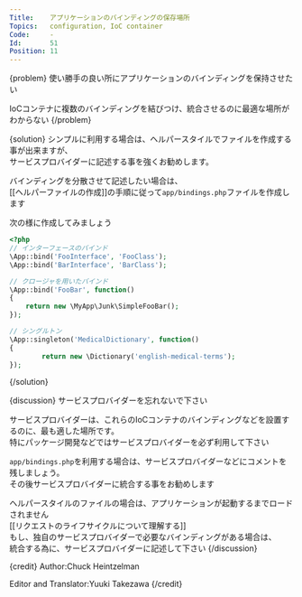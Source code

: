 ```yaml
---
Title:    アプリケーションのバインディングの保存場所
Topics:   configuration, IoC container
Code:     -
Id:       51
Position: 11
---
```


{problem}
使い勝手の良い所にアプリケーションのバインディングを保持させたい

IoCコンテナに複数のバインディングを結びつけ、統合させるのに最適な場所がわからない
{/problem}

{solution}
シンプルに利用する場合は、ヘルパースタイルでファイルを作成する事が出来ますが、  
サービスプロバイダーに記述する事を強くお勧めします。

バインディングを分散させて記述したい場合は、  
[[ヘルパーファイルの作成]]の手順に従って`app/bindings.php`ファイルを作成します

次の様に作成してみましょう

```php
<?php
// インターフェースのバインド
\App::bind('FooInterface', 'FooClass');
\App::bind('BarInterface', 'BarClass');

// クロージャを用いたバインド
\App::bind('FooBar', function()
{
    return new \MyApp\Junk\SimpleFooBar();
});

// シングルトン
\App::singleton('MedicalDictionary', function()
{
		return new \Dictionary('english-medical-terms');
});
```
{/solution}

{discussion}
サービスプロバイダーを忘れないで下さい

サービスプロバイダーは、これらのIoCコンテナのバインディングなどを設置するのに、最も適した場所です。  
特にパッケージ開発などではサービスプロバイダーを必ず利用して下さい

`app/bindings.php`を利用する場合は、サービスプロバイダーなどにコメントを残しましょう。  
その後サービスプロバイダーに統合する事をお勧めします

ヘルパースタイルのファイルの場合は、アプリケーションが起動するまでロードされません  
[[リクエストのライフサイクルについて理解する]]  
もし、独自のサービスプロバイダーで必要なバインディングがある場合は、  
統合する為に、サービスプロバイダーに記述して下さい
{/discussion}

{credit}
Author:Chuck Heintzelman

Editor and Translator:Yuuki Takezawa
{/credit}
